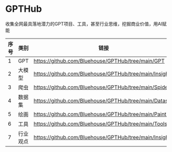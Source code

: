 # GPTHub
收集全网最具落地潜力的GPT项目、工具，甚至行业思维，挖掘商业价值，用AI赋能

| 序号 | 类别 | 链接 |
| --- | --- | --- |
| 1 | GPT | https://github.com/Bluehouse/GPTHub/tree/main/GPT |
| 2 | 大模型 | https://github.com/Bluehouse/GPTHub/tree/main/Insights |
| 3 | 爬虫 | https://github.com/Bluehouse/GPTHub/tree/main/Spider |
| 4 | 数据集 | https://github.com/Bluehouse/GPTHub/tree/main/Dataset |
| 5 | 绘画 | https://github.com/Bluehouse/GPTHub/tree/main/Painting |
| 6 | 工具 | https://github.com/Bluehouse/GPTHub/tree/main/Tools |
| 7 | 行业观点 | https://github.com/Bluehouse/GPTHub/tree/main/Insights |
